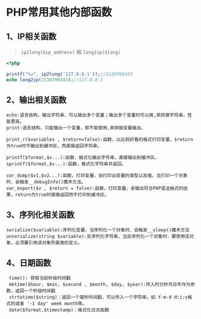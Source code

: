 # PHP常用其他内部函数

## 1、IP相关函数
   
> `ip2long($ip_address)` 和 `long2ip($long)`

```php
<?php

printf("%u", ip2long('127.0.0.1'));//2130706433
echo long2ip(2130706433);//127.0.0.1
```

## 2、输出相关函数
  
    echo:语言结构，输出字符串，可以输出多个变量；输出多个变量时可以用,来拼接字符串，性能更高。
    print:语言结构，只能输出一个变量，即不能使用,来拼接变量输出。
    
    print_r($variables , $return=false):函数，以比较好看的格式打印变量，$return为true时不输出到缓冲区，而直接返回字符串。
    
    printf($format,$v...):函数，格式化输出字符串，直接输出到缓冲区。
    sprintf($format,$v...):函数，格式化字符串并返回。
    
    var_dump($v1,$v2...):函数，打印变量，会打印出变量的类型以及值。当打印一个对象时，会触发__debugInfo()魔术方法。
    var_export($v , $return = false):函数，打印变量，会输出符合PHP语法格式的结果，return为true时直接返回而不打印到缓冲区。
    
    
## 3、序列化相关函数
   
    serialize($variable):序列化变量，当序列化一个对象时，会触发__sleep()魔术方法
    unserialize(string $variable):反序列化字符串，当反序列化一个对象时，要使用该对象，必须要引用该对象所属类的定义。
    
## 4、日期函数
   
     time(): 获取当前秒级时间戳
     mktime($hour, $min, $second , $month, $day, $year):传入时分秒月日年作为参数，返回一个秒级时间戳
     strtotime($string)：返回一个毫秒时间戳，可以传入一个字符串，如 Y-m-d H:i:s格式的或者 '-1 day' week month等。
     date($format,$timestamp)：格式化日志函数
     
     


